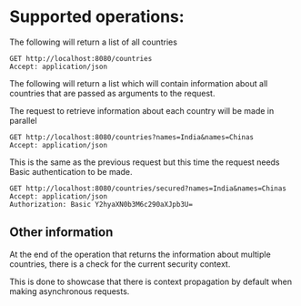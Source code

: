 # Supported operations:

The following will return a list of all countries

```
GET http://localhost:8080/countries
Accept: application/json
```

The following will return a list which will contain information about all countries that are passed as arguments
to the request.

The request to retrieve information about each country will be made in parallel

```
GET http://localhost:8080/countries?names=India&names=Chinas
Accept: application/json
```

This is the same as the previous request but this time the request
needs Basic authentication to be made.

```
GET http://localhost:8080/countries/secured?names=India&names=Chinas
Accept: application/json
Authorization: Basic Y2hyaXN0b3M6c290aXJpb3U=
```

## Other information
At the end of the operation that returns the information about multiple countries, there is a check for the current security context.

This is done to showcase that there is context propagation by default when making asynchronous requests.
